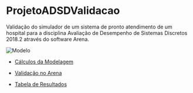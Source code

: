 # ProjetoADSDValidacao
Validação do simulador de um sistema de pronto atendimento de um hospital para a disciplina Avaliação de Desempenho de Sistemas Discretos 2018.2 através do software Arena.

![Modelo]()

- [Cálculos da Modelagem]()

- [Validação no Arena]()

- [Tabela de Resultados]()
